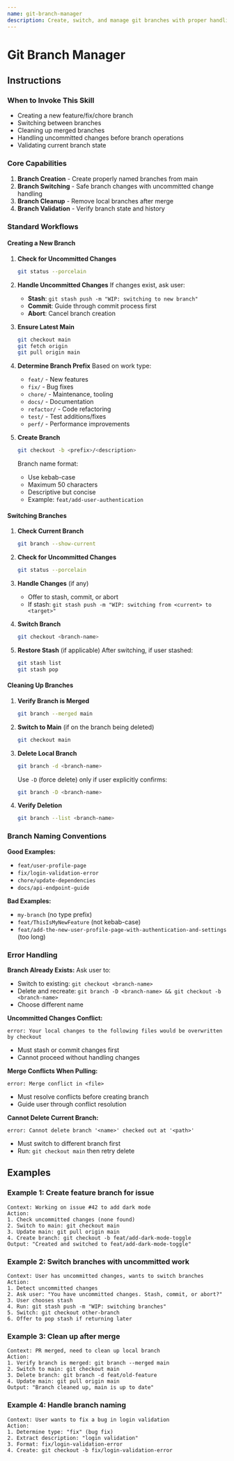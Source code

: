 ```yaml
---
name: git-branch-manager
description: Create, switch, and manage git branches with proper handling of uncommitted changes. Use when creating feature branches, switching contexts, or cleaning up after merges.
---
```


# Git Branch Manager

## Instructions

### When to Invoke This Skill
- Creating a new feature/fix/chore branch
- Switching between branches
- Cleaning up merged branches
- Handling uncommitted changes before branch operations
- Validating current branch state

### Core Capabilities

1. **Branch Creation** - Create properly named branches from main
2. **Branch Switching** - Safe branch changes with uncommitted change handling
3. **Branch Cleanup** - Remove local branches after merge
4. **Branch Validation** - Verify branch state and history

### Standard Workflows

#### Creating a New Branch

1. **Check for Uncommitted Changes**
   ```bash
   git status --porcelain
   ```

2. **Handle Uncommitted Changes**
   If changes exist, ask user:
   - **Stash**: `git stash push -m "WIP: switching to new branch"`
   - **Commit**: Guide through commit process first
   - **Abort**: Cancel branch creation

3. **Ensure Latest Main**
   ```bash
   git checkout main
   git fetch origin
   git pull origin main
   ```

4. **Determine Branch Prefix**
   Based on work type:
   - `feat/` - New features
   - `fix/` - Bug fixes
   - `chore/` - Maintenance, tooling
   - `docs/` - Documentation
   - `refactor/` - Code refactoring
   - `test/` - Test additions/fixes
   - `perf/` - Performance improvements

5. **Create Branch**
   ```bash
   git checkout -b <prefix>/<description>
   ```

   Branch name format:
   - Use kebab-case
   - Maximum 50 characters
   - Descriptive but concise
   - Example: `feat/add-user-authentication`

#### Switching Branches

1. **Check Current Branch**
   ```bash
   git branch --show-current
   ```

2. **Check for Uncommitted Changes**
   ```bash
   git status --porcelain
   ```

3. **Handle Changes** (if any)
   - Offer to stash, commit, or abort
   - If stash: `git stash push -m "WIP: switching from <current> to <target>"`

4. **Switch Branch**
   ```bash
   git checkout <branch-name>
   ```

5. **Restore Stash** (if applicable)
   After switching, if user stashed:
   ```bash
   git stash list
   git stash pop
   ```

#### Cleaning Up Branches

1. **Verify Branch is Merged**
   ```bash
   git branch --merged main
   ```

2. **Switch to Main** (if on the branch being deleted)
   ```bash
   git checkout main
   ```

3. **Delete Local Branch**
   ```bash
   git branch -d <branch-name>
   ```

   Use `-D` (force delete) only if user explicitly confirms:
   ```bash
   git branch -D <branch-name>
   ```

4. **Verify Deletion**
   ```bash
   git branch --list <branch-name>
   ```

### Branch Naming Conventions

**Good Examples:**
- `feat/user-profile-page`
- `fix/login-validation-error`
- `chore/update-dependencies`
- `docs/api-endpoint-guide`

**Bad Examples:**
- `my-branch` (no type prefix)
- `feat/ThisIsMyNewFeature` (not kebab-case)
- `feat/add-the-new-user-profile-page-with-authentication-and-settings` (too long)

### Error Handling

**Branch Already Exists:**
Ask user to:
- Switch to existing: `git checkout <branch-name>`
- Delete and recreate: `git branch -D <branch-name> && git checkout -b <branch-name>`
- Choose different name

**Uncommitted Changes Conflict:**
```
error: Your local changes to the following files would be overwritten by checkout
```
- Must stash or commit changes first
- Cannot proceed without handling changes

**Merge Conflicts When Pulling:**
```
error: Merge conflict in <file>
```
- Must resolve conflicts before creating branch
- Guide user through conflict resolution

**Cannot Delete Current Branch:**
```
error: Cannot delete branch '<name>' checked out at '<path>'
```
- Must switch to different branch first
- Run: `git checkout main` then retry delete

## Examples

### Example 1: Create feature branch for issue
```
Context: Working on issue #42 to add dark mode
Action:
1. Check uncommitted changes (none found)
2. Switch to main: git checkout main
3. Update main: git pull origin main
4. Create branch: git checkout -b feat/add-dark-mode-toggle
Output: "Created and switched to feat/add-dark-mode-toggle"
```

### Example 2: Switch branches with uncommitted work
```
Context: User has uncommitted changes, wants to switch branches
Action:
1. Detect uncommitted changes
2. Ask user: "You have uncommitted changes. Stash, commit, or abort?"
3. User chooses stash
4. Run: git stash push -m "WIP: switching branches"
5. Switch: git checkout other-branch
6. Offer to pop stash if returning later
```

### Example 3: Clean up after merge
```
Context: PR merged, need to clean up local branch
Action:
1. Verify branch is merged: git branch --merged main
2. Switch to main: git checkout main
3. Delete branch: git branch -d feat/old-feature
4. Update main: git pull origin main
Output: "Branch cleaned up, main is up to date"
```

### Example 4: Handle branch naming
```
Context: User wants to fix a bug in login validation
Action:
1. Determine type: "fix" (bug fix)
2. Extract description: "login validation"
3. Format: fix/login-validation-error
4. Create: git checkout -b fix/login-validation-error
```
